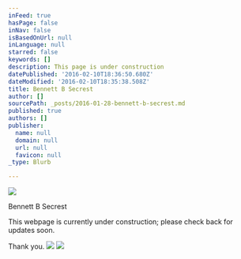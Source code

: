 ```yaml
---
inFeed: true
hasPage: false
inNav: false
isBasedOnUrl: null
inLanguage: null
starred: false
keywords: []
description: This page is under construction
datePublished: '2016-02-10T18:36:50.680Z'
dateModified: '2016-02-10T18:35:38.508Z'
title: Bennett B Secrest
author: []
sourcePath: _posts/2016-01-28-bennett-b-secrest.md
published: true
authors: []
publisher:
  name: null
  domain: null
  url: null
  favicon: null
_type: Blurb

---
```

![](https://the-grid-user-content.s3-us-west-2.amazonaws.com/f008fd73-a6b1-49db-9eeb-20c078e1a993.jpg)

Bennett B Secrest

This webpage is currently under construction; please check back for updates soon. 

Thank you.
![](https://the-grid-user-content.s3-us-west-2.amazonaws.com/7de56a22-861f-4aef-9380-70c4b1d648c7.jpg)
![](https://the-grid-user-content.s3-us-west-2.amazonaws.com/27c63b3d-783e-40bb-a7b4-0cfd0851e3fa.jpg)